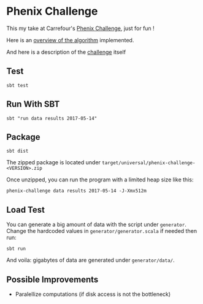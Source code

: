 # Phenix Challenge

This my take at Carrefour's [Phenix Challenge](https://github.com/Carrefour-Group/phenix-challenge), just for fun !

Here is an [overview of the algorithm](ALGORITHM.md) implemented.

And here is a description of the [challenge](CHALLENGE.md) itself

## Test

`sbt test`

## Run With SBT

`sbt "run data results 2017-05-14"`

## Package

`sbt dist`

The zipped package is located under `target/universal/phenix-challenge-<VERSION>.zip`

Once unzipped, you can run the program with a limited heap size like this:

`phenix-challenge data results 2017-05-14 -J-Xmx512m`

## Load Test

You can generate a big amount of data with the script under `generator`. Change the hardcoded values in `generator/generator.scala` if needed then run:

`sbt run`

And voila: gigabytes of data are generated under `generator/data/`.

## Possible Improvements

- Paralellize computations (if disk access is not the bottleneck)
